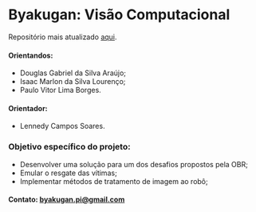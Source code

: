 # Byakugan: Visão Computacional

Repositório mais atualizado <a href="https://github.com/PauloVLB/byakuganv2">aqui</a>.

#### Orientandos:
- Douglas Gabriel da Silva Araújo;
- Isaac Marlon da Silva Lourenço;
- Paulo Vitor Lima Borges.

#### Orientador:
- Lennedy Campos Soares.

### Objetivo específico do projeto:

- Desenvolver uma solução
para um dos desafios
propostos pela OBR;
- Emular o resgate das vítimas;
- Implementar métodos de
tratamento de imagem ao
robô;


#### Contato: byakugan.pi@gmail.com
